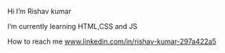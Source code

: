   Hi I’m Rishav kumar
  
   I’m currently learning HTML,CSS and JS
   
 How to reach me www.linkedin.com/in/rishav-kumar-297a422a5
